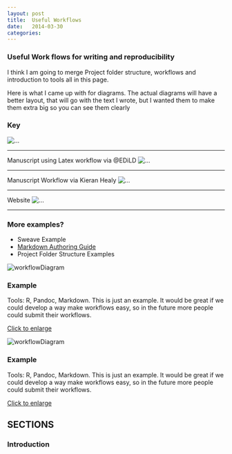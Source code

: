 ```yaml
---
layout: post
title:  Useful Workflows
date:   2014-03-30 
categories: 
---
```


### Useful Work flows for writing and reproducibility 

I think I am going to merge Project folder structure, workflows and introduction to tools all in this page.

Here is what I came up with for diagrams.  The actual diagrams will have a better layout, that will go with the text I wrote, but I wanted them to make them extra big so you can see them clearly

### Key
<img src="{{ site.baseurl }}/assets/img/key.png" class="img-responsive" alt="...">
<hr>
Manuscript using Latex workflow via @EDiLD 
<img src="{{ site.baseurl }}/assets/img/workflow1b.png" class="img-responsive" alt="...">
<hr>
Manuscript Workflow via Kieran Healy 
<img src="{{ site.baseurl }}/assets/img/workflow2.png" class="img-responsive" alt="...">
<hr>
Website
<img src="{{ site.baseurl }}/assets/img/workflow3.png" class="img-responsive" alt="...">
<hr>


### More examples?

- Sweave Example
- [Markdown Authoring Guide](https://github.com/scholmd/scholmd/wiki/Tools-to-support-your-markdown-authoring)
- Project Folder Structure Examples

<div class="container">
    <div class="row centered mt grid">
    <div class="thumbnail">
      <img src="{{ site.baseurl }}/assets/img/workflow1.png" alt="workflowDiagram">
      <div class="caption">
        <h3>Example</h3>
        <p>Tools: R, Pandoc, Markdown.  This is just an example.  It would be great if we could develop a way make workflows easy, so in the future more people could submit their workflows. </p>
        <p><a href="" class="btn btn-primary" role="button">Click to enlarge</a></p>
      </div>
    </div>
  </div>
</div>

<div class="row">
  <div class="col-sm-6 col-md-4">
    <div class="thumbnail">
      <img src="{{ site.baseurl }}/assets/img/key.png" alt="workflowDiagram">
      <div class="caption">
      <div class="mt"></div>
      <div class="col-lg-4">
        <h3>Example</h3>
        <p>Tools: R, Pandoc, Markdown.  This is just an example.  It would be great if we could develop a way make workflows easy, so in the future more people could submit their workflows. </p>
        <p><a href="" class="btn btn-primary" role="button">Click to enlarge</a></p>
      </div>
    </div>
  </div>




<div class="container">
    <div class="row centered mt grid">
      <h2>SECTIONS</h2>
      <div class="mt"></div>
      <div class="col-lg-4">
        <H3>Introduction</H3>
        <a href="{{ site.baseurl }}/sections/introduction"><img src="{{ site.baseurl }}/assets/img/05.jpg" alt=""></a>
      </div>
      </div>